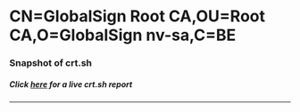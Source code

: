 # CN=GlobalSign Root CA,OU=Root CA,O=GlobalSign nv-sa,C=BE
### Snapshot of crt.sh
##### Click [here](https://crt.sh/?q=Serial_0400000000012019C18D68) for a live crt.sh report

---
